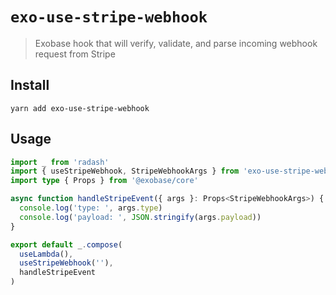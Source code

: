 # `exo-use-stripe-webhook`

> Exobase hook that will verify, validate, and parse incoming webhook request from Stripe

## Install

```
yarn add exo-use-stripe-webhook
```

## Usage

```ts
import _ from 'radash'
import { useStripeWebhook, StripeWebhookArgs } from 'exo-use-stripe-webhook'
import type { Props } from '@exobase/core'

async function handleStripeEvent({ args }: Props<StripeWebhookArgs>) {
  console.log('type: ', args.type)
  console.log('payload: ', JSON.stringify(args.payload))
}

export default _.compose(
  useLambda(),
  useStripeWebhook(''),
  handleStripeEvent
)
```
